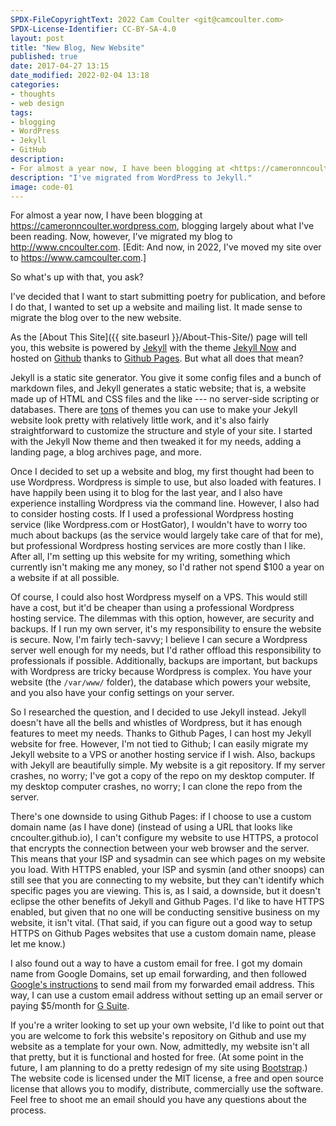 ```yaml
---
SPDX-FileCopyrightText: 2022 Cam Coulter <git@camcoulter.com>
SPDX-License-Identifier: CC-BY-SA-4.0
layout: post
title: "New Blog, New Website"
published: true
date: 2017-04-27 13:15
date_modified: 2022-02-04 13:18
categories:
- thoughts
- web design
tags:
- blogging
- WordPress
- Jekyll
- GitHub
description:
- For almost a year now, I have been blogging at <https://cameronncoulter.wordpress.com/>, blogging largely about what I've been reading. Now, however, I've migrated my blog to <http://www.cncoulter.com>.
description: "I've migrated from WordPress to Jekyll."
image: code-01
---
```


For almost a year now, I have been blogging at <https://cameronncoulter.wordpress.com>, blogging largely about what I've been reading. Now, however, I've migrated my blog to <http://www.cncoulter.com>. [Edit: And now, in 2022, I've moved my site over to <https://www.camcoulter.com>.]

So what's up with that, you ask?

I've decided that I want to start submitting poetry for publication, and before I do that, I wanted to set up a website and mailing list. It made sense to migrate the blog over to the new website.

As the [About This Site]({{ site.baseurl }}/About-This-Site/) page will tell you, this website is powered by [Jekyll](https://jekyllrb.com/) with the theme [Jekyll Now](http://www.jekyllnow.com/) and hosted on [Github](https://github.com/cncoulter/cncoulter.github.io) thanks to [Github Pages](https://pages.github.com/). But what all does that mean?

Jekyll is a static site generator. You give it some config files and a bunch of markdown files, and Jekyll generates a static website; that is, a website made up of HTML and CSS files and the like --- no server-side scripting or databases. There are [tons](http://jekyllthemes.org/) of themes you can use to make your Jekyll website look pretty with relatively little work, and it's also fairly straightforward to customize the structure and style of your site. I started with the Jekyll Now theme and then tweaked it for my needs, adding a landing page, a blog archives page, and more.

Once I decided to set up a website and blog, my first thought had been to use Wordpress. Wordpress is simple to use, but also loaded with features. I have happily been using it to blog for the last year, and I also have experience installing Wordpress via the command line. However, I also had to consider hosting costs. If I used a professional Wordpress hosting service (like Wordpress.com or HostGator), I wouldn't have to worry too much about backups (as the service would largely take care of that for me), but professional Wordpress hosting services are more costly than I like. After all, I'm setting up this website for my writing, something which currently isn't making me any money, so I'd rather not spend $100 a year on a website if at all possible.

Of course, I could also host Wordpress myself on a VPS. This would still have a cost, but it'd be cheaper than using a professional Wordpress hosting service. The dilemmas with this option, however, are security and backups. If I run my own server, it's my responsibility to ensure the website is secure. Now, I'm fairly tech-savvy; I believe I can secure a Wordpress server well enough for my needs, but I'd rather offload this responsibility to professionals if possible. Additionally, backups are important, but backups with Wordpress are tricky because Wordpress is complex. You have your website (the `/var/www/` folder), the database which powers your website, and you also have your config settings on your server.

So I researched the question, and I decided to use Jekyll instead. Jekyll doesn't have all the bells and whistles of Wordpress, but it has enough features to meet my needs. Thanks to Github Pages, I can host my Jekyll website for free. However, I'm not tied to Github; I can easily migrate my Jekyll website to a VPS or another hosting service if I wish. Also, backups with Jekyll are beautifully simple. My website is a git repository. If my server crashes, no worry; I've got a copy of the repo on my desktop computer. If my desktop computer crashes, no worry; I can clone the repo from the server.

There's one downside to using Github Pages: if I choose to use a custom domain name (as I have done) (instead of using a URL that looks like cncoulter.github.io), I can't configure my website to use HTTPS, a protocol that encrypts the connection between your web browser and the server. This means that your ISP and sysadmin can see which pages on my website you load. With HTTPS enabled, your ISP and sysmin (and other snoops) can still see that you are connecting to my website, but they can't identify which specific pages you are viewing. This is, as I said, a downside, but it doesn't eclipse the other benefits of Jekyll and Github Pages. I'd like to have HTTPS enabled, but given that no one will be conducting sensitive business on my website, it isn't vital. (That said, if you can figure out a good way to setup HTTPS on Github Pages websites that use a custom domain name, please let me know.)

I also found out a way to have a custom email for free. I got my domain name from Google Domains, set up email forwarding, and then followed [Google's instructions](https://support.google.com/domains/answer/3251241?hl=en) to send mail from my forwarded email address. This way, I can use a custom email address without setting up an email server or paying $5/month for [G Suite](https://support.google.com/domains/answer/6069226?hl=en).

If you're a writer looking to set up your own website, I'd like to point out that you are welcome to fork this website's repository on Github and use my website as a template for your own. Now, admittedly, my website isn't all that pretty, but it is functional and hosted for free. (At some point in the future, I am planning to do a pretty redesign of my site using [Bootstrap](https://getbootstrap.com/).) The website code is licensed under the MIT license, a free and open source license that allows you to modify, distribute, commercially use the software. Feel free to shoot me an email should you have any questions about the process.
